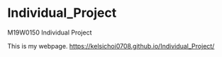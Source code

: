 # Individual_Project
M19W0150 Individual Project

This is my webpage.
https://kelsichoi0708.github.io/Individual_Project/
